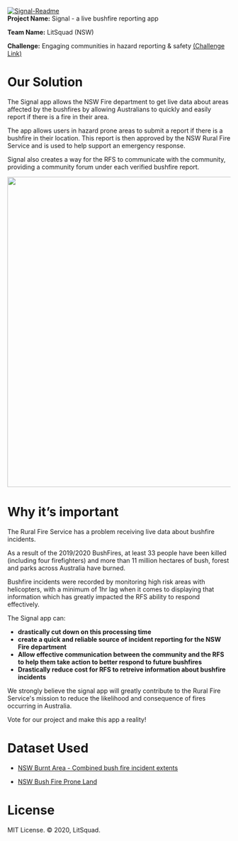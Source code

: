 
<a href="https://ibb.co/993QJ2c"><img src="https://i.ibb.co/Gv3zXkn/Signal-Readme.png" alt="Signal-Readme" border="0"></a><br>
<b>Project Name:</b> Signal - a live bushfire reporting app<br>

<b>Team Name:</b> LitSquad (NSW)<br>

<b>Challenge:</b> Engaging communities in hazard reporting & safety [(Challenge Link)](https://hackerspace.govhack.org/challenges/engaging_communities_in_hazard_reporting_safety)

# Our Solution

The Signal app allows the NSW Fire department to get live data about areas affected by the bushfires by allowing Australians to quickly and easily report if there is a fire in their area.<br>

The app allows users in hazard prone areas to submit a report if there is a bushfire in their location. 
This report is then approved by the NSW Rural Fire Service and is used to help support an emergency response. 

Signal also creates a way for the RFS to communicate with the community, providing a community forum under each verified bushfire report.<br>

<img src="https://raw.githubusercontent.com/Johnnythenewbie/signal_govHack/master/SignalMockup.png" alt="" width="700">

# Why it’s important

The Rural Fire Service has a problem receiving live data about bushfire incidents. <br>

As a result of the 2019/2020 BushFires, at least 33 people have been killed (including four firefighters) and more than 11 million hectares of bush, forest and parks across Australia have burned.<br>

Bushfire incidents were recorded by monitoring high risk areas with helicopters, with a minimum of 1hr lag when it comes to displaying that information which has greatly impacted the RFS ability to respond effectively.<br>

The Signal app can:

* __drastically cut down on this processing time__
* __create a quick and reliable source of incident reporting for the NSW Fire department__ 
* __Allow effective communication between the community and the RFS to help them take action to better respond to future bushfires__
* __Drastically reduce cost for RFS to retreive information about bushfire incidents__

We strongly believe the signal app will greatly contribute to the Rural Fire Service's mission to reduce the likelihood and consequence of fires occurring in Australia. 

Vote for our project and make this app a reality!


# Dataset Used

* [NSW Burnt Area - Combined bush fire incident extents](https://portal.data.nsw.gov.au/arcgis/home/item.html?id=19c6baa455fa43a7bf730f012884b8df)

* [NSW Bush Fire Prone Land](https://portal.data.nsw.gov.au/arcgis/home/item.html?id=d27f304f3e01416c9d7e46d5f8cf8ea9)



# License
MIT License.
© 2020, LitSquad.
